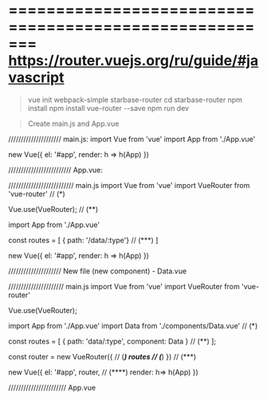=======================================================
https://router.vuejs.org/ru/guide/#javascript
=======================================================

> vue init webpack-simple starbase-router
> cd starbase-router
> npm install
> npm install vue-router --save
> npm run dev

> Create main.js and App.vue

/////////////////////  main.js:
import Vue from 'vue'
import App from './App.vue'

new Vue({
   el: '#app',
   render: h => h(App)
})

///////////////////////// App.vue:
<template>
   <div id='app'>
	<h3>Starbase router </h3>
   </div>
</template>


////////////////////////// main.js
import Vue from 'vue'
import VueRouter from 'vue-router' // (*)

Vue.use(VueRouter);   // (**)

import App from './App.vue'

const routes = [
	{ path: '/data/:type'}   // (***)
]

new Vue({
   el: '#app',
   render: h => h(App)
})


///////////////////// New file (new component) - Data.vue
<template>
Type: {{type}}
</template>

<script>
data(){
  return {
     type: this.$route.params.type
  }
}
</script>

////////////////////// main.js
import Vue from 'vue'
import VueRouter from 'vue-router'

Vue.use(VueRouter);

import App from './App.vue'
import Data from './components/Data.vue' // (*)

const routes = [
	{ path: 'data/:type', component: Data } // (**)
];

const router = new VueRouter({  // (***)
	routes			// (***)
})				// (***)

new Vue({
  el: '#app',
  router,		// (****)
  render: h=> h(App)
})

/////////////////////// App.vue
<template>
   <div id='app'>
      <h3>StarBase Router</h3>
      <router-view></router-view>
   </div>
</template>